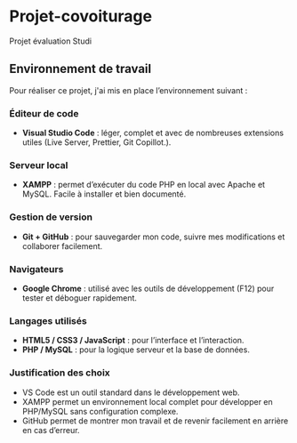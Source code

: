 # Projet-covoiturage
Projet évaluation Studi  

## Environnement de travail

Pour réaliser ce projet, j'ai mis en place l’environnement suivant :

### Éditeur de code
- **Visual Studio Code** : léger, complet et avec de nombreuses extensions utiles (Live Server, Prettier, Git Copillot.).

### Serveur local
- **XAMPP** : permet d’exécuter du code PHP en local avec Apache et MySQL. Facile à installer et bien documenté.

### Gestion de version
- **Git + GitHub** : pour sauvegarder mon code, suivre mes modifications et collaborer facilement.

### Navigateurs
- **Google Chrome** : utilisé avec les outils de développement (F12) pour tester et déboguer rapidement.

### Langages utilisés
- **HTML5 / CSS3 / JavaScript** : pour l’interface et l’interaction.
- **PHP / MySQL** : pour la logique serveur et la base de données.

### Justification des choix
- VS Code est un outil standard dans le développement web.
- XAMPP permet un environnement local complet pour développer en PHP/MySQL sans configuration complexe.
- GitHub permet de montrer mon travail et de revenir facilement en arrière en cas d’erreur.
